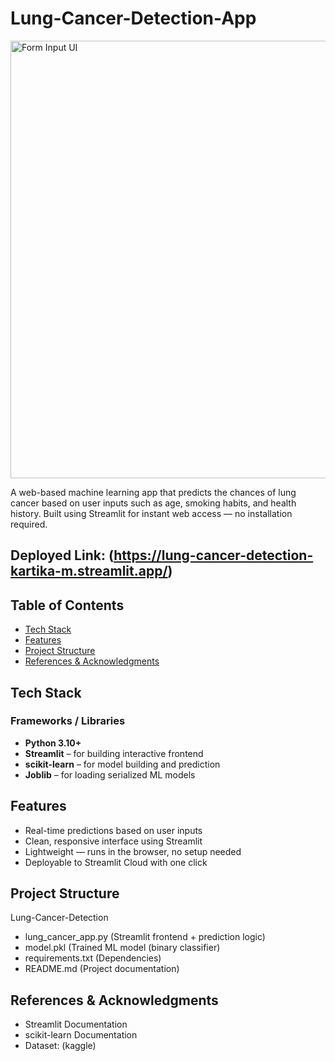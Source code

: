 # Lung-Cancer-Detection-App

<img src="assets/form_screenshot.png" alt="Form Input UI" width="700"/>

A web-based machine learning app that predicts the chances of lung cancer based on user inputs such as age, smoking habits, and health history. Built using Streamlit for instant web access — no installation required.

## Deployed Link: (https://lung-cancer-detection-kartika-m.streamlit.app/)

## Table of Contents

- [Tech Stack](#tech-stack-)
- [Features](#features-)
- [Project Structure](#project-structure-)
- [References & Acknowledgments](#references--acknowledgments-)


## Tech Stack

### Frameworks / Libraries
- **Python 3.10+**
- **Streamlit** – for building interactive frontend
- **scikit-learn** – for model building and prediction
- **Joblib** – for loading serialized ML models


## Features

- Real-time predictions based on user inputs
- Clean, responsive interface using Streamlit
- Lightweight — runs in the browser, no setup needed
- Deployable to Streamlit Cloud with one click

## Project Structure

Lung-Cancer-Detection
- lung_cancer_app.py         (Streamlit frontend + prediction logic)
- model.pkl                (Trained ML model (binary classifier)
- requirements.txt           (Dependencies)
- README.md                  (Project documentation)


## References & Acknowledgments

- Streamlit Documentation
- scikit-learn Documentation
- Dataset: (kaggle)
